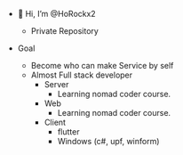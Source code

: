 - 👋 Hi, I’m @HoRockx2
  - Private Repository

- Goal
  - Become who can make Service by self
  - Almost Full stack developer
    - Server
      - Learning nomad coder course.
    - Web
      - Learning nomad coder course.
    - Client
      - flutter
      - Windows (c#, upf, winform)

<!---
HoRockx2/HoRockx2 is a ✨ special ✨ repository because its `README.md` (this file) appears on your GitHub profile.
You can click the Preview link to take a look at your changes.
--->
